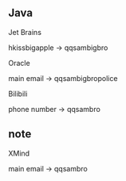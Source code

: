 ## Java

Jet Brains

hkissbigapple -> qqsambigbro

Oracle

main email -> qqsambigbropolice

Bilibili

phone number -> qqsambro


## note

XMind

main email -> qqsambro